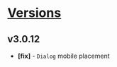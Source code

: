 # [Versions](https://github.com/Tracktor/design-system/releases)

## v3.0.12
- **[fix]** - `Dialog` mobile placement
